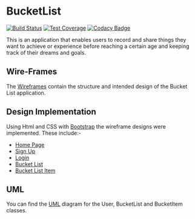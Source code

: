 # BucketList

[![Build Status](https://travis-ci.org/jokamjohn/bucketlist.svg?branch=master)](https://travis-ci.org/jokamjohn/bucketlist)
[![Test Coverage](https://codeclimate.com/github/codeclimate/codeclimate/badges/coverage.svg)](https://codeclimate.com/github/codeclimate/codeclimate/coverage)
[![Codacy Badge](https://api.codacy.com/project/badge/Grade/11fc4593f01d42d9af9fd30b8670ebcc)](https://www.codacy.com/app/jokamjohn/bucketlist?utm_source=github.com&amp;utm_medium=referral&amp;utm_content=jokamjohn/bucketlist&amp;utm_campaign=Badge_Grade)

 This is an application that enables users to record and
 share things they want to achieve or experience before reaching
 a certain age and keeping track of their dreams and
 goals.
 
 ## Wire-Frames
 The [Wireframes](wireframes/Bucketlist.pdf) contain the
 structure and intended design of the Bucket List
 application.
 
 ## Design Implementation
 Using Html and CSS with [Bootstrap](http://getbootstrap.com/)
 the wireframe designs were implemented. These include:-
 
 * [Home Page](app/templates/index.html)
 * [Sign Up](app/templates/signup.html)
 * [Login](ui/login.html)
 * [Bucket List](app/templates/bucketlist.html)
 * [Bucket List Item](ui/bucketlistitem.html) 

## UML
 You can find the [UML](uml/BucketList_UML_diagram.pdf) diagram 
 for the User, BucketList and BucketItem classes.